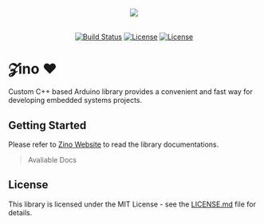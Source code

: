 <h6 align="center">
    <img src="https://github.com/saleem-hadad/zino/blob/master/assets/logo.png"/>
</h6>

<p align="center">
<a href="https://travis-ci.org/saleem-hadad/zino"><img src="https://travis-ci.org/saleem-hadad/zino.svg" alt="Build Status"></a>
<a href="https://github.com/saleem-hadad/zino"><img src="https://img.shields.io/github/release/saleem-hadad/zino.svg" alt="License"></a>
<a href="https://github.com/saleem-hadad/zino"><img src="https://poser.pugx.org/laravel/framework/license.svg" alt="License"></a>

</p>


# 𝓩ino ♥️

Custom C++ based Arduino library provides a convenient and fast way for developing embedded systems projects.

## Getting Started

Please refer to [Zino Website](https://zino.saleemhadad.me/) to read the library documentations.

>   Avaliable Docs




## License

This library is licensed under the MIT License - see the [LICENSE.md](LICENSE) file for details.
